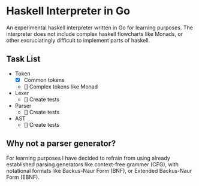 # Haskell Interpreter in Go

An experimental haskell interpreter written in Go for learning purposes. The interpreter does not include complex haskell flowcharts like Monads, or other excruciatingly difficult to implement parts of haskell.

## Task List

- Token
  - [x] Common tokens
  - [] Complex tokens like Monad
- Lexer
  - [] Create tests
- Parser
  - [] Create tests
- AST
  - [] Create tests

## Why not a parser generator?

For learning purposes I have decided to refrain from using already established parsing generators like context-free grammer (CFG), with notational formats like Backus-Naur Form (BNF), or Extended Backus-Naur Form (EBNF).
